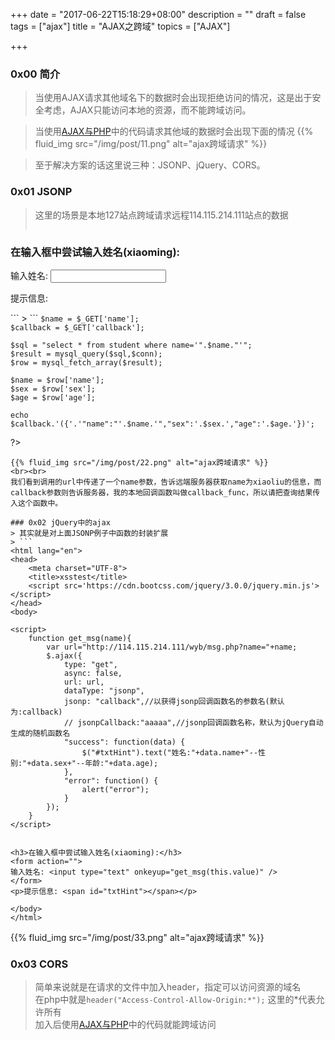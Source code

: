 +++
date = "2017-06-22T15:18:29+08:00"
description = ""
draft = false
tags = ["ajax"]
title = "AJAX之跨域"
topics = ["AJAX"]

+++

### 0x00 简介 
> 当使用AJAX请求其他域名下的数据时会出现拒绝访问的情况，这是出于安全考虑，AJAX只能访问本地的资源，而不能跨域访问。

> 当使用[AJAX与PHP](http://wyb.com/posts/ajax-and-php/)中的代码请求其他域的数据时会出现下面的情况
{{% fluid_img src="/img/post/11.png" alt="ajax跨域请求" %}}

> 至于解决方案的话这里说三种：JSONP、jQuery、CORS。

### 0x01 JSONP
> 这里的场景是本地127站点跨域请求远程114.115.214.111站点的数据
> ```
<html lang="en">
<head>
    <meta charset="UTF-8">
    <title>jsonptest</title>
</head>
<body>

<script>
    function callback_func(data) {
        document.getElementById("txtHint").innerHTML="姓名:"+data.name+"--性别:"+data.sex+"--年龄:"+data.age;
    }

    function get_msg(name) {
        var url = "http://114.115.214.111/wyb/msg.php?name="+name+"&callback=callback_func";
        var script = document.createElement('script');
        script.setAttribute('src', url);
        script.setAttribute('id', 'aaabbb');
        document.getElementsByTagName('head')[0].appendChild(script);
        document.getElementById('aaabbb').remove();
    }
</script>


<h3>在输入框中尝试输入姓名(xiaoming):</h3>
<form action=""> 
输入姓名: <input type="text" onkeyup="get_msg(this.value)" />
</form>
<p>提示信息: <span id="txtHint"></span></p> 

</body>
</html>
```
> ```
<?php
    $conn = @mysql_connect('localhost','admin','123456');
    mysql_select_db('test',$conn);

    $name = $_GET['name'];
    $callback = $_GET['callback'];

    $sql = "select * from student where name='".$name."'";
    $result = mysql_query($sql,$conn);
    $row = mysql_fetch_array($result);

    $name = $row['name'];
    $sex = $row['sex'];
    $age = $row['age'];

    echo $callback.'({'.'"name":"'.$name.'","sex":'.$sex.',"age":'.$age.'})';
?>
```
{{% fluid_img src="/img/post/22.png" alt="ajax跨域请求" %}}
<br><br>
我们看到调用的url中传递了一个name参数，告诉远端服务器获取name为xiaoliu的信息，而callback参数则告诉服务器，我的本地回调函数叫做callback_func，所以请把查询结果传入这个函数中。

### 0x02 jQuery中的ajax
> 其实就是对上面JSONP例子中函数的封装扩展
> ```
<html lang="en">
<head>
    <meta charset="UTF-8">
    <title>xsstest</title>
    <script src='https://cdn.bootcss.com/jquery/3.0.0/jquery.min.js'></script>
</head>
<body>

<script>
    function get_msg(name){
        var url="http://114.115.214.111/wyb/msg.php?name="+name;
        $.ajax({
            type: "get",
            async: false,
            url: url,
            dataType: "jsonp",
            jsonp: "callback",//以获得jsonp回调函数名的参数名(默认为:callback)
            // jsonpCallback:"aaaaa",//jsonp回调函数名称，默认为jQuery自动生成的随机函数名
            "success": function(data) {
                $("#txtHint").text("姓名:"+data.name+"--性别:"+data.sex+"--年龄:"+data.age);
            },
            "error": function() {
                alert("error");
            }
        });
    }
</script>


<h3>在输入框中尝试输入姓名(xiaoming):</h3>
<form action=""> 
输入姓名: <input type="text" onkeyup="get_msg(this.value)" />
</form>
<p>提示信息: <span id="txtHint"></span></p> 

</body>
</html>
```
{{% fluid_img src="/img/post/33.png" alt="ajax跨域请求" %}}

### 0x03 CORS
> 简单来说就是在请求的文件中加入header，指定可以访问资源的域名  
在php中就是```header("Access-Control-Allow-Origin:*");``` 这里的*代表允许所有  
加入后使用[AJAX与PHP](http://wyb.com/posts/ajax-and-php/)中的代码就能跨域访问

